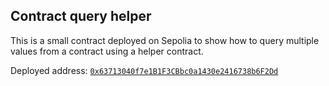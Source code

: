## Contract query helper

This is a small contract deployed on Sepolia to show how to query multiple values from a contract using a helper contract.

Deployed address: [`0x63713040f7e1B1F3CBbc0a1430e2416738b6F2Dd`](https://sepolia.etherscan.io/address/0x63713040f7e1B1F3CBbc0a1430e2416738b6F2Dd)
